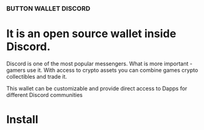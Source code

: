 ### BUTTON WALLET DISCORD
# It is an open source wallet inside Discord.
Discord is one of the most popular messengers. What is more important - gamers use it. With access to crypto assets you can combine games crypto collectibles and trade it.

This wallet can be customizable and provide direct access to Dapps for different Discord communities

# Install
